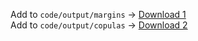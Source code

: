 Add to `code/output/margins`  ->  [Download 1](https://archive.org/download/output_margins)<br>
Add to `code/output/copulas`  ->  [Download 2](https://archive.org/download/output_copulas)
